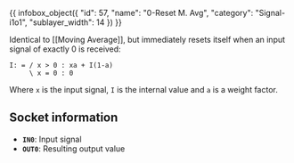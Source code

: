 {{ infobox_object({
	"id": 57,
	"name": "0-Reset M. Avg",
	"category": "Signal-i1o1",
	"sublayer_width": 14
}) }}

Identical to [[Moving Average]], but immediately resets itself when an input signal of exactly 0 is received:

```
I: = / x > 0 : xa + I(1-a)
     \ x = 0 : 0
```

Where `x` is the input signal, `I` is the internal value and `a` is a weight factor.

## Socket information
- **`IN0`**: Input signal
- **`OUT0`**: Resulting output value